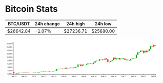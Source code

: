 # Bitcoin Stats

BTC/USDT|24h change|24h high|24h low|
|---|---|---|---|
|$26642.84|-1.07%|$27236.71|$25880.00|

<img src="./chart.svg">
